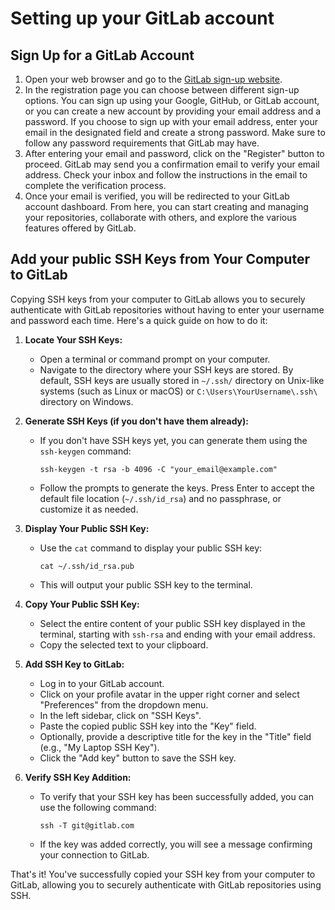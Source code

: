 # Setting up your GitLab account

## Sign Up for a GitLab Account

1. Open your web browser and go to the [GitLab sign-up website](https://gitlab.com/users/sign_up).
2. In the registration page you can choose between different sign-up options. You can sign up using your Google, GitHub, or GitLab account, or you can create a new account by providing your email address and a password. If you choose to sign up with your email address, enter your email in the designated field and create a strong password. Make sure to follow any password requirements that GitLab may have.
3. After entering your email and password, click on the "Register" button to proceed.
GitLab may send you a confirmation email to verify your email address. Check your inbox and follow the instructions in the email to complete the verification process.
4. Once your email is verified, you will be redirected to your GitLab account dashboard. From here, you can start creating and managing your repositories, collaborate with others, and explore the various features offered by GitLab.

## Add your public SSH Keys from Your Computer to GitLab

Copying SSH keys from your computer to GitLab allows you to securely authenticate with GitLab repositories without having to enter your username and password each time. Here's a quick guide on how to do it:

1. **Locate Your SSH Keys:**
   - Open a terminal or command prompt on your computer.
   - Navigate to the directory where your SSH keys are stored. By default, SSH keys are usually stored in `~/.ssh/` directory on Unix-like systems (such as Linux or macOS) or `C:\Users\YourUsername\.ssh\` directory on Windows.

2. **Generate SSH Keys (if you don't have them already):**
   - If you don't have SSH keys yet, you can generate them using the `ssh-keygen` command:
     ```
     ssh-keygen -t rsa -b 4096 -C "your_email@example.com"
     ```
   - Follow the prompts to generate the keys. Press Enter to accept the default file location (`~/.ssh/id_rsa`) and no passphrase, or customize it as needed.

3. **Display Your Public SSH Key:**
   - Use the `cat` command to display your public SSH key:
     ```
     cat ~/.ssh/id_rsa.pub
     ```
   - This will output your public SSH key to the terminal.

4. **Copy Your Public SSH Key:**
   - Select the entire content of your public SSH key displayed in the terminal, starting with `ssh-rsa` and ending with your email address.
   - Copy the selected text to your clipboard.

5. **Add SSH Key to GitLab:**
   - Log in to your GitLab account.
   - Click on your profile avatar in the upper right corner and select "Preferences" from the dropdown menu.
   - In the left sidebar, click on "SSH Keys".
   - Paste the copied public SSH key into the "Key" field.
   - Optionally, provide a descriptive title for the key in the "Title" field (e.g., "My Laptop SSH Key").
   - Click the "Add key" button to save the SSH key.

6. **Verify SSH Key Addition:**
   - To verify that your SSH key has been successfully added, you can use the following command:
     ```
     ssh -T git@gitlab.com
     ```
   - If the key was added correctly, you will see a message confirming your connection to GitLab.

That's it! You've successfully copied your SSH key from your computer to GitLab, allowing you to securely authenticate with GitLab repositories using SSH.
